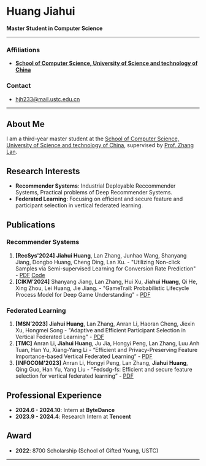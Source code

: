 # Huang Jiahui
**Master Student in Computer Science**

---

### Affiliations
- [**School of Computer Science, University of Science and technology of China**](https://cs.ustc.edu.cn/)

### Contact
- [hjh233@mail.ustc.edu.cn](mailto:hjh233@mail.ustc.edu.cn)

---

## About Me
I am a third-year master student at the [School of Computer Science, University of Science and technology of China](https://cs.ustc.edu.cn/), supervised by [Prof. Zhang Lan](https://cs.ustc.edu.cn/2020/0706/c23235a460088/pagem.htm).
## Research Interests
- **Recommender Systems**: Industrial Deployable Reccommender Systems, Practical problems of Deep Recommender Systems.
- **Federated Learning**: Focusing on efficient and secure feature and participant selection in vertical federated learning.

## Publications
### Recommender Systems
1. **[RecSys'2024]** **Jiahui Huang**, Lan Zhang, Junhao Wang, Shanyang Jiang, Dongbo Huang, Cheng Ding, Lan Xu. - "Utilizing Non-click Samples via Semi-supervised Learning for Conversion Rate Prediction" - [PDF](https://dl.acm.org/doi/abs/10.1145/3640457.3688151) [Code](https://github.com/Hjh233/NISE)
2. **[CIKM'2024]** Shanyang Jiang, Lan Zhang, Hui Xu, **Jiahui Huang**, Qi He, Xing Zhou, Lei Huang, Jie Jiang. - "GameTrail: Probabilistic Lifecycle Process Model for Deep Game Understanding" - [PDF](https://dl.acm.org/doi/abs/10.1145/3627673.3679736)

### Federated Learning
1. **[MSN’2023]** **Jiahui Huang**, Lan Zhang, Anran Li, Haoran Cheng, Jiexin Xu, Hongmei Song - "Adaptive and Efficient Participant Selection in Vertical Federated Learning" - [PDF](https://ieeexplore.ieee.org/abstract/document/10567020)
2. **[TMC]** Anran Li, **Jiahui Huang**, Ju Jia, Hongyi Peng, Lan Zhang, Luu Anh Tuan, Han Yu, Xiang-Yang Li - “Efficient and Privacy-Preserving Feature Importance-based Vertical Federated Learning” - [PDF](https://ieeexplore.ieee.org/abstract/document/10321722)
3. **[INFOCOM'2023]** Anran Li, Hongyi Peng, Lan Zhang, **Jiahui Huang**, Qing Guo, Han Yu, Yang Liu - “Fedsdg-fs: Efficient and secure feature selection for vertical federated learning” - [PDF](https://ieeexplore.ieee.org/abstract/document/10228895)

## Professional Experience
- **2024.6 - 2024.10**: Intern at **ByteDance**
- **2023.9 - 2024.4**: Research Intern at **Tencent**

## Award 
- **2022**: 8700 Scholarship (School of Gifted Young, USTC)

---
